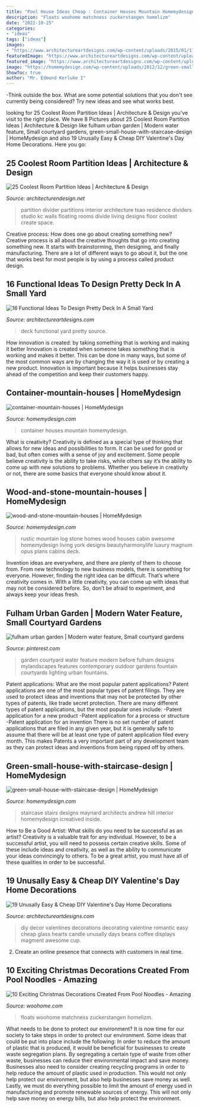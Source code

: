 ```yaml
---
title: "Pool House Ideas Cheap : Container Houses Mountain Homemydesign"
description: "Floats woohome matchness zuckerstangen homelizm"
date: "2022-10-25"
categories:
- "ideas"
tags: ["ideas"]
images:
- "https://www.architectureartdesigns.com/wp-content/uploads/2015/01/1732-630x851.jpg"
featuredImage: "https://www.architectureartdesigns.com/wp-content/uploads/2016/03/4-53.jpg"
featured_image: "https://www.architectureartdesigns.com/wp-content/uploads/2015/01/1732-630x851.jpg"
image: "https://homemydesign.com/wp-content/uploads/2012/12/green-small-house-with-staircase-design.jpg"
ShowToc: true
author: "Mr. Edmond Kerluke I"
---
```



-Think outside the box. What are some potential solutions that you don't see currently being considered? Try new ideas and see what works best. 

	

		
looking for 25 Coolest Room Partition Ideas | Architecture &amp; Design you've visit to the right place. We have 8 Pictures about 25 Coolest Room Partition Ideas | Architecture &amp; Design like fulham urban garden | Modern water feature, Small courtyard gardens, green-small-house-with-staircase-design | HomeMydesign and also 19 Unusally Easy &amp; Cheap DIY Valentine&#039;s Day Home Decorations. Here you go:
		
    
## 25 Coolest Room Partition Ideas | Architecture &amp; Design

<img loading=lazy src="http://cdn.architecturendesign.net/wp-content/uploads/2014/08/559.jpg" onerror="this.onerror=null;this.src='https://tse2.mm.bing.net/th?id=OIP.ezvH4qoRj1glBCBnrbwgYgHaLH&amp;pid=15.1';" alt="25 Coolest Room Partition Ideas | Architecture &amp; Design">

_Source: architecturendesign.net_

>partition divider partitions interior architecture tsao residence dividers studio kc walls floating rooms divide living designs floor coolest create space. 

	

Creative process: How does one go about creating something new?
Creative process is all about the creative thoughts that go into creating something new. It starts with brainstorming, then designing, and finally manufacturing. There are a lot of different ways to go about it, but the one that works best for most people is by using a process called product design.

    
## 16 Functional Ideas To Design Pretty Deck In A Small Yard

<img loading=lazy src="https://www.architectureartdesigns.com/wp-content/uploads/2016/03/4-53.jpg" onerror="this.onerror=null;this.src='https://tse3.mm.bing.net/th?id=OIP.QvcgdS1OcU7ORPTFuWE8hAAAAA&amp;pid=15.1';" alt="16 Functional Ideas To Design Pretty Deck In A Small Yard">

_Source: architectureartdesigns.com_

>deck functional yard pretty source. 

	

How innovation is created: by taking something that is working and making it better
Innovation is created when someone takes something that is working and makes it better. This can be done in many ways, but some of the most common ways are by changing the way it is used or by creating a new product. Innovation is important because it helps businesses stay ahead of the competition and keep their customers happy.

    
## Container-mountain-houses | HomeMydesign

<img loading=lazy src="https://homemydesign.com/wp-content/uploads/2014/08/container-mountain-houses.jpg" onerror="this.onerror=null;this.src='https://tse4.mm.bing.net/th?id=OIP.mRrB8_T-vfH1BQLYWitd1QHaKI&amp;pid=15.1';" alt="container-mountain-houses | HomeMydesign">

_Source: homemydesign.com_

>container houses mountain homemydesign. 

	

What is creativity?
Creativity is defined as a special type of thinking that allows for new ideas and possibilities to form. It can be used for good or bad, but often comes with a sense of joy and excitement. Some people believe creativity is the ability to take risks, while others say it’s the ability to come up with new solutions to problems. Whether you believe in creativity or not, there are some basics that everyone should know about it.

    
## Wood-and-stone-mountain-houses | HomeMydesign

<img loading=lazy src="https://homemydesign.com/wp-content/uploads/2014/08/wood-and-stone-mountain-houses.jpg" onerror="this.onerror=null;this.src='https://tse3.mm.bing.net/th?id=OIP.sYV74pgx0IgRSbS-RUZk3gHaKZ&amp;pid=15.1';" alt="wood-and-stone-mountain-houses | HomeMydesign">

_Source: homemydesign.com_

>rustic mountain log stone homes wood houses cabin awesome homemydesign living york designs beautyharmonylife luxury magnum opus plans cabins deck. 

	

Invention ideas are everywhere, and there are plenty of them to choose from. From new technology to new business models, there is something for everyone. However, finding the right idea can be difficult. That’s where creativity comes in. With a little creativity, you can come up with ideas that may not be considered before. So, don’t be afraid to experiment, and always keep your ideas fresh.

    
## Fulham Urban Garden | Modern Water Feature, Small Courtyard Gardens

<img loading=lazy src="https://i.pinimg.com/736x/c5/b5/8e/c5b58ec2952002fdbd9930636ad6f91d.jpg" onerror="this.onerror=null;this.src='https://tse2.mm.bing.net/th?id=OIP.fWTuJhBd231-PZVndbEpgwAAAA&amp;pid=15.1';" alt="fulham urban garden | Modern water feature, Small courtyard gardens">

_Source: pinterest.com_

>garden courtyard water feature modern before fulham designs mylandscapes features contemporary outdoor gardens fountain courtyards lighting urban fountains. 

	

Patent applications: What are the most popular patent applications?
Patent applications are one of the most popular types of patent filings. They are used to protect ideas and inventions that may not be protected by other types of patents, like trade secret protection. 
 There are many different types of patent applications, but the most popular ones include: 
-Patent application for a new product 
-Patent application for a process or structure 
-Patent application for an invention 
There is no set number of patent applications that are filed in any given year, but it is generally safe to assume that there will be at least one type of patent application filed every month. This makes Patents a very important part of any development team as they can protect ideas and inventions from being ripped off by others.

    
## Green-small-house-with-staircase-design | HomeMydesign

<img loading=lazy src="https://homemydesign.com/wp-content/uploads/2012/12/green-small-house-with-staircase-design.jpg" onerror="this.onerror=null;this.src='https://tse3.mm.bing.net/th?id=OIP.OrOVL_ggNi8RbZvzz1NpSgHaKn&amp;pid=15.1';" alt="green-small-house-with-staircase-design | HomeMydesign">

_Source: homemydesign.com_

>staircase stairs designs maynard architects andrew hill interior homemydesign icreatived inside. 

	

How to Be a Good Artist: What skills do you need to be successful as an artist?
Creativity is a valuable trait for any individual. However, to be a successful artist, you will need to possess certain creative skills. Some of these include ideas and creativity, as well as the ability to communicate your ideas convincingly to others. To be a great artist, you must have all of these qualities in order to be successful.

    
## 19 Unusally Easy &amp; Cheap DIY Valentine&#039;s Day Home Decorations

<img loading=lazy src="https://www.architectureartdesigns.com/wp-content/uploads/2015/01/1732-630x851.jpg" onerror="this.onerror=null;this.src='https://tse2.mm.bing.net/th?id=OIP.hPaU8p3vqef74QHDBZBOhQHaKA&amp;pid=15.1';" alt="19 Unusally Easy &amp; Cheap DIY Valentine&#039;s Day Home Decorations">

_Source: architectureartdesigns.com_

>diy decor valentines decorations decorating valentine romantic easy cheap glass hearts candle unusally days beans coffee displays magment awesome cup. 

	

2. Create an online presence that connects with customers in real time.

    
## 10 Exciting Christmas Decorations Created From Pool Noodles - Amazing

<img loading=lazy src="https://www.woohome.com/wp-content/uploads/2017/11/pool-noodle-projects-for-christmas-4.jpg" onerror="this.onerror=null;this.src='https://tse4.mm.bing.net/th?id=OIP.cj1aqKVhHVu8nPQTrZ6CmQHaJ4&amp;pid=15.1';" alt="10 Exciting Christmas Decorations Created From Pool Noodles - Amazing">

_Source: woohome.com_

>floats woohome matchness zuckerstangen homelizm. 

	

What needs to be done to protect our environment?
It is now time for our society to take steps in order to protect our environment. Some ideas that could be put into place include the following:
In order to reduce the amount of plastic that is produced, it would be beneficial for businesses to create waste segregation plans. By segregating a certain type of waste from other waste, businesses can reduce their environmental impact and save money. Businesses also need to consider creating recycling programs in order to help reduce the amount of plastic used in production. This would not only help protect our environment, but also help businesses save money as well. Lastly, we must do everything possible to limit the amount of energy used in manufacturing and promote renewable sources of energy. This will not only help save money on energy bills, but also help protect the environment.

